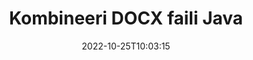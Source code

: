 ---
############################# Static ############################
layout: "auto-gen-merger"
date: 2022-10-25T10:03:15
draft: false
otherformats: dot dotm dotx epub html mht mhtml odp ods odt one otp ott pdf pps ppsx

############################# Head ############################
head_title: "Kombineerige DOCX failid Java & J2SE Documents Merger API kaudu"
head_description: "Kombineerige Java-s mitu DOCX-faili, kasutades dokumentide liitmise API-t koos kõigi andmete, stiili ja vorminguga lähtedokumentidena."

############################# Header ############################
title: "Kombineeri DOCX faili Java"
description: "Kombineerige DOCX mõne rea koodiga Java."
bg_image: "https://cms.admin.containerize.com/templates/aspose/App_Themes/V3/images/bg/header1.png"
bg_overlay: false
button:
    enable: true
    icon: "fas fa-arrow-down"
    label: "Laadige alla tasuta prooviversioon"
    link: "https://downloads.groupdocs.com/merger/java"

############################# SubMenu ############################
submenu:
    enable: true

    left:
        img_alt: "GroupDocs.Merger for Java"
        image: "https://cms.admin.containerize.com/templates/groupdocs/images/product-logos/90x90-noborder/groupdocs-merger-java.png"
        product: "GroupDocs.Merger"
        platform: "Java"

    middle:
        button:

            # button loop
            - link: "https://apireference.groupdocs.com/merger/java"
              text: "API viide"

            # button loop
            - link: "https://github.com/groupdocs-merger"
              text: "Koodi näited"

            # button loop
            - link: "https://products.groupdocs.app/merger/family"
              text: "Reaalajas demod"

            # button loop
            - link: "https://purchase.groupdocs.com/pricing/merger/java"
              text: "Hinnakujundus"

    right:
        link_download: "https://downloads.groupdocs.com/merger"
        link_learn: "https://docs.groupdocs.com/merger/java"
        link_buy: "https://purchase.groupdocs.com"

############################# About ############################
about:
    enable: true
    title: "Teave toote GroupDocs.Merger for Java API kohta"
    content: |
        [GroupDocs.Merger for Java](/et/merger/java/) pakub mugavat lahendust mitme PDF-i, Microsoft Office'i (Word, Excel, PowerPoint, OneNote), OpenDocumenti, HTML-i, piltide ja palju muid dokumente ühte faili Java rakendustes. GroupDocs.Merger säästab teid palju vaeva, kuna teil on lubatud kombineerida DOCX dokumente – pole vaja installida kolmanda osapoole tarkvara, töölauarakendusi ega pistikprogramme. Nüüd pole vaja aega raisata ja faile käsitsi kombineerida! GroupDocsi missioon on pakkuda parimat kvaliteeti ja lihtsustada dokumentide töötlemise töövooge.
        
        GroupDocs.Merger API on õige valik ettevõtete lahendustele, mis vajavad failide kombineerimise funktsioone. Neid API-sid toetavad hästi kõik suuremad operatsioonisüsteemid ja platvormid, sealhulgas J2SE 7.0 (1.7), J2SE 8.0 (1.8), Java 10.

############################# Steps ############################
steps:
    enable: true
    title_left: "Kombineeri mitu DOCX faili tootes Java"
    content_left: |
        [GroupDocs.Merger for Java](/et/merger/java/) muudab Java-arendajate jaoks mitme DOCX faili kombineerimise lihtsaks, rakendades mõne lihtsa sammu.
        
        * Looge **Merger** eksemplar ja edastage lähtedokumendi tee konstruktori parameetrina.
        * Helistage **Join** klassist **Merger** ja edastage teine ​​lähtedokumendi tee.
        * Liidetud dokumendi salvestamiseks helistage **Save** klassist **Merger**.

    title_right: "Nõuded süsteemile"
    content_right: |
        GroupDocs.Merger for Java API-sid toetavad kõik suuremad platvormid ja operatsioonisüsteemid. Enne alloleva koodi käivitamist veenduge, et teie süsteemi on installitud järgmised eeltingimused.

        * Operatsioonisüsteemid: Microsoft Windows, Linux, MacOS
        * Arenduskeskkonnad: NetBeans, IntelliJ IDEA, Eclipse
        * Raamistikud: J2SE 7.0 (1.7), J2SE 8.0 (1.8), Java 10
        * Laadige alla toote GroupDocs.Merger for Java uusim versioon saidilt [Maven](https://repository.groupdocs.com/webapp/#/artifacts/browse/tree/General/repo/com/groupdocs/groupdocs-merger)
         
    code: |
     {{% merger/additional-styles %}}
     {{< merger/code-merger title="Kuidas kombineerida DOCX faile, kasutades Java näitekoodi">}}

        ```java    
        // Kombineerige failid DOCX, kasutades GroupDocs.Merger for Java API-t
        // Ühinemise käivitamine sisenddokumendiga DOCX
        Merger merger = new Merger("input_1.docx");

        // Kutsuge ühinemisklassi eksemplari liitumismeetod ja edastage teise lähtedokumendi tee
        merger.join("input_2.docx");
    
        // Ühendatud dokumendi salvestamiseks helistage ühinemisklassi eksemplari salvestamismeetodile
        merger.save("merged-file.docx"); 
        ```
     {{< /merger/code-merger >}}

############################# Demos ############################
demos:
    enable: true
    title: "Reaalajas demod – veebirakendus dokumentide kombineerimiseks"
    content: |
       Kombineerige kohe rohkem kui üks DOCX faili, külastades veebisaiti [GroupDocs.Merger Live Demos](https://products.groupdocs.app/merger/family).
       Reaalajas demol on järgmised eelised.
        
############################# About Formats ############################
about_formats:
    enable: true

############################# More Formats ############################
more_formats:
    enable: true
    title: "Muude dokumendivormingute ühendamine"
    content: |
        Java dokumenteerib failivormingute ja piltide liitmise API-d. Kombineerige mõned populaarsed dokumendivormingud, nagu allpool kirjeldatud.

############################# Back to top ###############################
back_to_top:
    enable: true
---